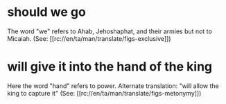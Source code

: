 # should we go

The word "we" refers to Ahab, Jehoshaphat, and their armies but not to Micaiah. (See: [[rc://en/ta/man/translate/figs-exclusive]])

# will give it into the hand of the king

Here the word "hand" refers to power. Alternate translation: "will allow the king to capture it" (See: [[rc://en/ta/man/translate/figs-metonymy]])

